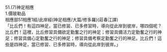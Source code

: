 51.(7)神足相應  
1.價玻勒品  
相應部51相應1經/此岸經(神足相應/大篇/修多羅)(莊春江譯)  
「比丘們！有這四神足，當已修習、已多修習時，導向從此岸到彼岸，哪四個呢？比丘們！這裡，比丘修習具備欲定勤奮之行的神足；修習具備活力定勤奮之行的神足；修習具備心定勤奮之行的神足；修習具備考察定勤奮之行的神足。比丘們！這些是四神足，當已修習、已多修習時，導向從此岸到彼岸。」  
  
  
